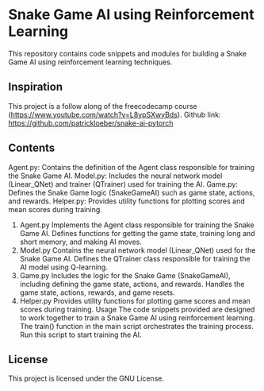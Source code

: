 # Snake Game AI using Reinforcement Learning
This repository contains code snippets and modules for building a Snake Game AI using reinforcement learning techniques.

## Inspiration
This project is a follow along of the freecodecamp course (https://www.youtube.com/watch?v=L8ypSXwyBds). 
Github link: https://github.com/patrickloeber/snake-ai-pytorch

## Contents
Agent.py: Contains the definition of the Agent class responsible for training the Snake Game AI.
Model.py: Includes the neural network model (Linear_QNet) and trainer (QTrainer) used for training the AI.
Game.py: Defines the Snake Game logic (SnakeGameAI) such as game state, actions, and rewards.
Helper.py: Provides utility functions for plotting scores and mean scores during training.


1. Agent.py
Implements the Agent class responsible for training the Snake Game AI.
Defines functions for getting the game state, training long and short memory, and making AI moves.
2. Model.py
Contains the neural network model (Linear_QNet) used for the Snake Game AI.
Defines the QTrainer class responsible for training the AI model using Q-learning.
3. Game.py
Includes the logic for the Snake Game (SnakeGameAI), including defining the game state, actions, and rewards.
Handles the game state, actions, rewards, and game resets.
4. Helper.py
Provides utility functions for plotting game scores and mean scores during training.
Usage
The code snippets provided are designed to work together to train a Snake Game AI using reinforcement learning.
The train() function in the main script orchestrates the training process. Run this script to start training the AI.


## License
This project is licensed under the GNU License.
